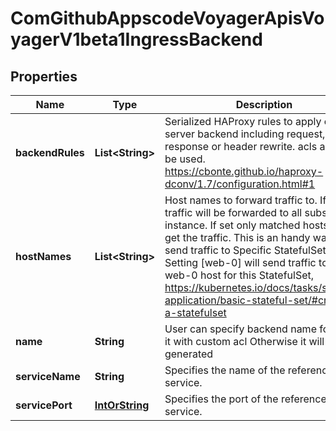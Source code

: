 
# ComGithubAppscodeVoyagerApisVoyagerV1beta1IngressBackend

## Properties
Name | Type | Description | Notes
------------ | ------------- | ------------- | -------------
**backendRules** | **List&lt;String&gt;** | Serialized HAProxy rules to apply on server backend including request, response or header rewrite. acls also can be used. https://cbonte.github.io/haproxy-dconv/1.7/configuration.html#1 |  [optional]
**hostNames** | **List&lt;String&gt;** | Host names to forward traffic to. If empty traffic will be forwarded to all subsets instance. If set only matched hosts will get the traffic. This is an handy way to send traffic to Specific StatefulSet pod. IE. Setting [web-0] will send traffic to only web-0 host for this StatefulSet, https://kubernetes.io/docs/tasks/stateful-application/basic-stateful-set/#creating-a-statefulset |  [optional]
**name** | **String** | User can specify backend name for using it with custom acl Otherwise it will be generated |  [optional]
**serviceName** | **String** | Specifies the name of the referenced service. |  [optional]
**servicePort** | [**IntOrString**](IntOrString.md) | Specifies the port of the referenced service. |  [optional]



